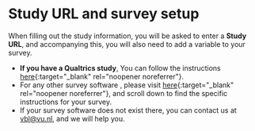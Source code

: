 
# Study URL and survey setup

When filling out the study information, you will be asked to enter a **Study URL**, and accompanying this, you will also need to add a variable to your survey. 

- **If you have a Qualtrics study**, You can follow the instructions [here](https://www.sona-systems.com/help/qualtrics/){:target="_blank" rel="noopener noreferrer"}.
- For any other survey software , please visit [here](https://www.sona-systems.com/help/){:target="_blank" rel="noopener noreferrer"}, and scroll down to find the specific instructions for your survey.
- If your survey software does not exist there, you can contact us at [vbl@vu.nl](mailto:vbl@vu.nl), and we will help you.

